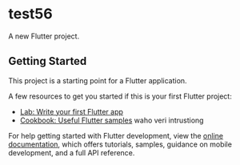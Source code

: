 # test56

A new Flutter project.

## Getting Started

This project is a starting point for a Flutter application.

A few resources to get you started if this is your first Flutter project:

- [Lab: Write your first Flutter app](https://docs.flutter.dev/get-started/codelab)
- [Cookbook: Useful Flutter samples](https://docs.flutter.dev/cookbook)
waho veri intrustiong

For help getting started with Flutter development, view the
[online documentation](https://docs.flutter.dev/), which offers tutorials,
samples, guidance on mobile development, and a full API reference.
